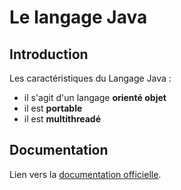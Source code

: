 # Le langage Java

## Introduction
Les caractéristiques du Langage Java :
- il s'agit d'un langage **orienté objet**
- il est **portable**
- il est **multithreadé**

## Documentation
Lien vers la [documentation officielle](https://docs.oracle.com/en/java/).